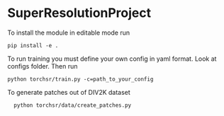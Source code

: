 # SuperResolutionProject


To install the module in editable mode run
```
pip install -e .
```

To run training you must define your own config in yaml format. Look at configs folder. Then run

```
python torchsr/train.py -c=path_to_your_config
```

To generate patches out of DIV2K dataset

```
  python torchsr/data/create_patches.py
```
